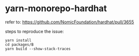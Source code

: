 # yarn-monorepo-hardhat

refer to: https://github.com/NomicFoundation/hardhat/pull/3655

steps to reproduce the issue:

```
yarn install
cd packages/B
yarn build --show-stack-traces
```


